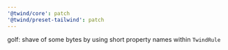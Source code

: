 ```yaml
---
'@twind/core': patch
'@twind/preset-tailwind': patch
---
```


golf: shave of some bytes by using short property names within `TwindRule`
